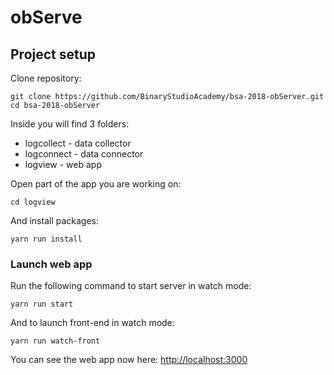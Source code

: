 # obServe

## Project setup

Clone repository:

```
git clone https://github.com/BinaryStudioAcademy/bsa-2018-obServer.git
cd bsa-2018-obServer
```

Inside you will find 3 folders:
* logcollect - data collector
* logconnect - data connector
* logview - web app

Open part of the app you are working on:
```
cd logview
```
And install packages:

```
yarn run install
```

### Launch web app

Run the following command to start server in watch mode:

```
yarn run start
```

And to launch front-end in watch mode:

```
yarn run watch-front
```
You can see the web app now here: [http://localhost:3000](http://localhost:3000)
